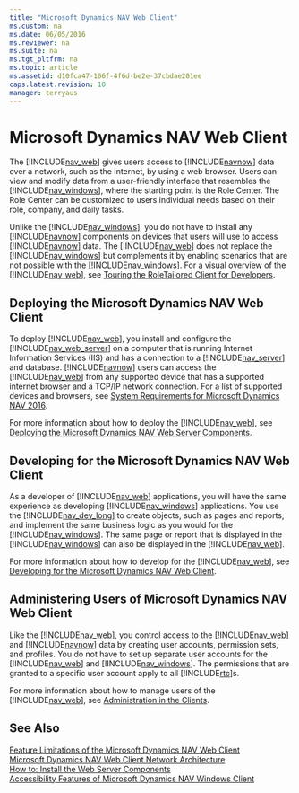 ```yaml
---
title: "Microsoft Dynamics NAV Web Client"
ms.custom: na
ms.date: 06/05/2016
ms.reviewer: na
ms.suite: na
ms.tgt_pltfrm: na
ms.topic: article
ms.assetid: d10fca47-106f-4f6d-be2e-37cbdae201ee
caps.latest.revision: 10
manager: terryaus
---
```

# Microsoft Dynamics NAV Web Client
The [!INCLUDE[nav_web](../dynamics-nav/includes/nav_web_md.md)] gives users access to [!INCLUDE[navnow](../dynamics-nav/includes/navnow_md.md)] data over a network, such as the Internet, by using a web browser. Users can view and modify data from a user\-friendly interface that resembles the [!INCLUDE[nav_windows](../dynamics-nav/includes/nav_windows_md.md)], where the starting point is the Role Center. The Role Center can be customized to users individual needs based on their role, company, and daily tasks.  
  
 Unlike the [!INCLUDE[nav_windows](../dynamics-nav/includes/nav_windows_md.md)], you do not have to install any [!INCLUDE[navnow](../dynamics-nav/includes/navnow_md.md)] components on devices that users will use to access [!INCLUDE[navnow](../dynamics-nav/includes/navnow_md.md)] data. The [!INCLUDE[nav_web](../dynamics-nav/includes/nav_web_md.md)] does not replace the [!INCLUDE[nav_windows](../dynamics-nav/includes/nav_windows_md.md)] but complements it by enabling scenarios that are not possible with the [!INCLUDE[nav_windows](../dynamics-nav/includes/nav_windows_md.md)]. For a visual overview of the [!INCLUDE[nav_web](../dynamics-nav/includes/nav_web_md.md)], see [Touring the RoleTailored Client for Developers](../dynamics-nav/Touring-the-RoleTailored-Client-for-Developers.md).  
  
## Deploying the Microsoft Dynamics NAV Web Client  
 To deploy [!INCLUDE[nav_web](../dynamics-nav/includes/nav_web_md.md)], you install and configure the [!INCLUDE[nav_web_server](../dynamics-nav/includes/nav_web_server_md.md)] on a computer that is running Internet Information Services \(IIS\) and has a connection to a [!INCLUDE[nav_server](../dynamics-nav/includes/nav_server_md.md)] and database. [!INCLUDE[navnow](../dynamics-nav/includes/navnow_md.md)] users can access the [!INCLUDE[nav_web](../dynamics-nav/includes/nav_web_md.md)] from any supported device that has a supported internet browser and a TCP\/IP network connection. For a list of supported devices and browsers, see [System Requirements for Microsoft Dynamics NAV 2016](../dynamics-nav/System-Requirements-for-Microsoft-Dynamics-NAV-2016.md).  
  
 For more information about how to deploy the [!INCLUDE[nav_web](../dynamics-nav/includes/nav_web_md.md)], see [Deploying the Microsoft Dynamics NAV Web Server Components](../dynamics-nav/Deploying-the-Microsoft-Dynamics-NAV-Web-Server-Components.md).  
  
## Developing for the Microsoft Dynamics NAV Web Client  
 As a developer of [!INCLUDE[nav_web](../dynamics-nav/includes/nav_web_md.md)] applications, you will have the same experience as developing [!INCLUDE[nav_windows](../dynamics-nav/includes/nav_windows_md.md)] applications. You use the [!INCLUDE[nav_dev_long](../dynamics-nav/includes/nav_dev_long_md.md)] to create objects, such as pages and reports, and implement the same business logic as you would for the [!INCLUDE[nav_windows](../dynamics-nav/includes/nav_windows_md.md)]. The same page or report that is displayed in the [!INCLUDE[nav_windows](../dynamics-nav/includes/nav_windows_md.md)] can also be displayed in the [!INCLUDE[nav_web](../dynamics-nav/includes/nav_web_md.md)].  
  
 For more information about how to develop for the [!INCLUDE[nav_web](../dynamics-nav/includes/nav_web_md.md)], see [Developing for the Microsoft Dynamics NAV Web Client](../dynamics-nav/Developing-for-the-Microsoft-Dynamics-NAV-Web-Client.md).  
  
## Administering Users of Microsoft Dynamics NAV Web Client  
 Like the [!INCLUDE[nav_web](../dynamics-nav/includes/nav_web_md.md)], you control access to the [!INCLUDE[nav_web](../dynamics-nav/includes/nav_web_md.md)] and [!INCLUDE[navnow](../dynamics-nav/includes/navnow_md.md)] data by creating user accounts, permission sets, and profiles. You do not have to set up separate user accounts for the [!INCLUDE[nav_web](../dynamics-nav/includes/nav_web_md.md)] and [!INCLUDE[nav_windows](../dynamics-nav/includes/nav_windows_md.md)]. The permissions that are granted to a specific user account apply to all [!INCLUDE[rtc](../dynamics-nav/includes/rtc_md.md)]s.  
  
 For more information about how to manage users of the [!INCLUDE[nav_web](../dynamics-nav/includes/nav_web_md.md)], see [Administration in the Clients](../Topic/Administration%20in%20the%20Clients.md).  
  
## See Also  
 [Feature Limitations of the Microsoft Dynamics NAV Web Client](../dynamics-nav/Feature-Limitations-of-the-Microsoft-Dynamics-NAV-Web-Client.md)   
 [Microsoft Dynamics NAV Web Client Network Architecture](../dynamics-nav/Microsoft-Dynamics-NAV-Web-Client-Network-Architecture.md)   
 [How to: Install the Web Server Components](../Topic/How%20to:%20Install%20the%20Web%20Server%20Components.md)   
 [Accessibility Features of Microsoft Dynamics NAV Windows Client](../dynamics-nav/Accessibility-Features-of-Microsoft-Dynamics-NAV-Windows-Client.md)